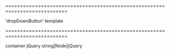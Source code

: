 <!--**
/*-------------------------------------------
    Auto-generated file. Do not modify.
-------------------------------------------

**-->
===========================================================================
<!--default-->'dropDownButton'<!--/default-->
<!--type-->template<!--/type-->
===========================================================================

<!--shortDescription-->

<!--/shortDescription-->

<!--fullDescription-->

<!--/fullDescription-->
<!--typeFunctionParamName1-->container<!--/typeFunctionParamName1-->
<!--typeFunctionParamType1-->jQuery<!--/typeFunctionParamType1-->
<!--typeFunctionParamDescription1-->

<!--/typeFunctionParamDescription1-->

<!--typeFunctionReturnType-->string|Node|jQuery<!--/typeFunctionReturnType-->
<!--typeFunctionReturnDescription-->

<!--/typeFunctionReturnDescription-->